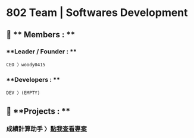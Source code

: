 # 802 Team | Softwares Development
## 👥 ** Members : **
### **Leader / Founder : **
    CEO 〉woody0415
### **Developers : **
    DEV 〉(EMPTY)

## 📁 **Projects : **
### 成績計算助手 〉[點我查看專案]()
